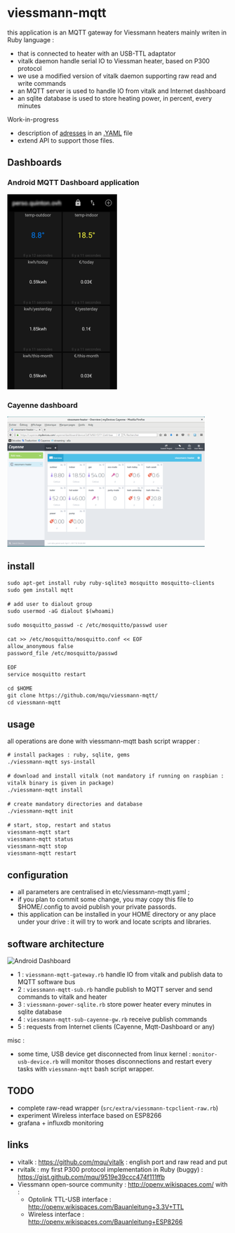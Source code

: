 # viessmann-mqtt

this application is an MQTT gateway for Viessmann heaters mainly writen in Ruby language :
* that is connected to heater with an USB-TTL adaptator
* vitalk daemon handle serial IO to Viessman heater, based on P300 protocol
* we use a modified version of vitalk daemon supporting raw read and write commands
* an MQTT server is used to handle IO from vitalk and Internet dashboard
* an sqlite database is used to store heating power, in percent, every minutes

Work-in-progress
* description of [adresses](https://github.com/mqu/viessmann-mqtt/blob/master/docs/viessmann-addresses.ods?raw=true) in an [.YAML](https://github.com/mqu/viessmann-mqtt/blob/master/src/wip/device-20CB.yaml) file
* extend API to support those files.

## Dashboards
### Android MQTT Dashboard application

<img src="./docs/android-mqtt-dashboard.png" alt="Android Dashboard" width=250 />

### Cayenne dashboard

<img src="./docs/cayenne-dashboard-viessmann-heater.png" alt="Cayenne Dashboard" width=450 />

## install

    sudo apt-get install ruby ruby-sqlite3 mosquitto mosquitto-clients
    sudo gem install mqtt
    
    # add user to dialout group
    sudo usermod -aG dialout $(whoami)
    
    sudo mosquitto_passwd -c /etc/mosquitto/passwd user
    
    cat >> /etc/mosquitto/mosquitto.conf << EOF
    allow_anonymous false
    password_file /etc/mosquitto/passwd
    
    EOF
    service mosquitto restart
    
    cd $HOME
    git clone https://github.com/mqu/viessmann-mqtt/
    cd viessmann-mqtt


## usage

all operations are done with viessmann-mqtt bash script wrapper :
    
    # install packages : ruby, sqlite, gems
    ./viessmann-mqtt sys-install
    
    # download and install vitalk (not mandatory if running on raspbian : vitalk binary is given in package)
    ./viessmann-mqtt install
    
    # create mandatory directories and database
    ./viessmann-mqtt init
    
    # start, stop, restart and status
    viessmann-mqtt start
    viessmann-mqtt status
    viessmann-mqtt stop
    viessmann-mqtt restart

## configuration

* all parameters are centralised in etc/viessmann-mqtt.yaml ; 
* if you plan to commit some change, you may copy this file to $HOME/.config to avoid publish your private passords.
* this application can be installed in your HOME directory or any place under your drive : it will try to work and locate scripts and libraries.

## software architecture

<img src="https://raw.githubusercontent.com/mqu/viessmann-mqtt/master/docs/viessmann-mqtt-architecture.png" alt="Android Dashboard" width=650 />

* 1 : `viessmann-mqtt-gateway.rb` handle IO from vitalk and publish data to MQTT software bus
* 2 : `viessmann-mqtt-sub.rb` handle publish to MQTT server and send commands to vitalk and heater
* 3 : `viessmann-power-sqlite.rb` store power heater every minutes in sqlite database
* 4 : `viessmann-mqtt-sub-cayenne-gw.rb` receive publish commands
* 5 : requests from Internet clients (Cayenne, Mqtt-Dashboard or any)

misc :

* some time, USB device get disconnected from linux kernel : `monitor-usb-device.rb` will monitor thoses disconnections and restart every tasks with `viessmann-mqtt` bash script wrapper.

## TODO

* complete raw-read wrapper (`src/extra/viessmann-tcpclient-raw.rb`)
* experiment Wireless interface based on ESP8266
* grafana + influxdb monitoring

## links
* vitalk : https://github.com/mqu/vitalk : english port and raw read and put
* rvitalk : my first P300 protocol implementation in Ruby (buggy) : https://gist.github.com/mqu/9519e39ccc474f111ffb
* Viessmann open-source community : http://openv.wikispaces.com/ with :
  * Optolink TTL-USB interface : http://openv.wikispaces.com/Bauanleitung+3.3V+TTL 
  * Wireless interface : http://openv.wikispaces.com/Bauanleitung+ESP8266 

